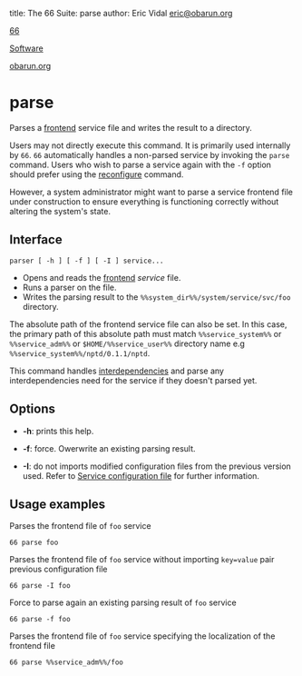title: The 66 Suite: parse
author: Eric Vidal <eric@obarun.org>

[66](index.html)

[Software](https://web.obarun.org/software)

[obarun.org](https://web.obarun.org)

# parse

Parses a [frontend](frontend.html) service file and writes the result to a directory.

Users may not directly execute this command. It is primarily used internally by `66`. `66` automatically handles a non-parsed service by invoking the `parse` command. Users who wish to parse a service again with the `-f` option should prefer using the [reconfigure](66-reconfigure.html) command.

However, a system administrator might want to parse a service frontend file under construction to ensure everything is functioning correctly without altering the system's state.

## Interface

```
parser [ -h ] [ -f ] [ -I ] service...
```

- Opens and reads the [frontend](frontend.html) *service* file.
- Runs a parser on the file.
- Writes the parsing result to the `%%system_dir%%/system/service/svc/foo` directory.

The absolute path of the frontend service file can also be set. In this case, the primary path of this absolute path must match `%%service_system%%` or `%%service_adm%%` or `$HOME/%%service_user%%` directory name e.g `%%service_system%%/nptd/0.1.1/nptd`.

This command handles [interdependencies](66.html#handling-dependencies) and parse any interdependencies need for the service if they doesn't parsed yet.

## Options

- **-h**: prints this help.

- **-f**: force. Owerwrite an existing parsing result.

- **-I**: do not imports modified configuration files from the previous version used. Refer to [Service configuration file](service-configuration-file.html) for further information.

## Usage examples

Parses the frontend file of `foo` service

```
66 parse foo
```

Parses the frontend file of `foo` service without importing `key=value` pair previous configuration file

```
66 parse -I foo
```

Force to parse again an existing parsing result of `foo` service

```
66 parse -f foo
```

Parses the frontend file of `foo` service specifying the localization of the frontend file

```
66 parse %%service_adm%%/foo
```
